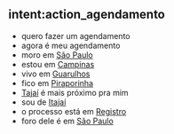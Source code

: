 ## intent:action_agendamento
- quero fazer um agendamento
- agora é meu agendamento
- moro em [São Paulo](cidade)
- estou em [Campinas](cidade)
- vivo em [Guarulhos](cidade)
- fico em [Piraporinha](cidade)
- [Tajaí](cidade) é mais próximo pra mim
- sou de [Itajaí](cidade)
- o processo está em [Registro](cidade)
- foro dele é em [São Paulo](cidade)
